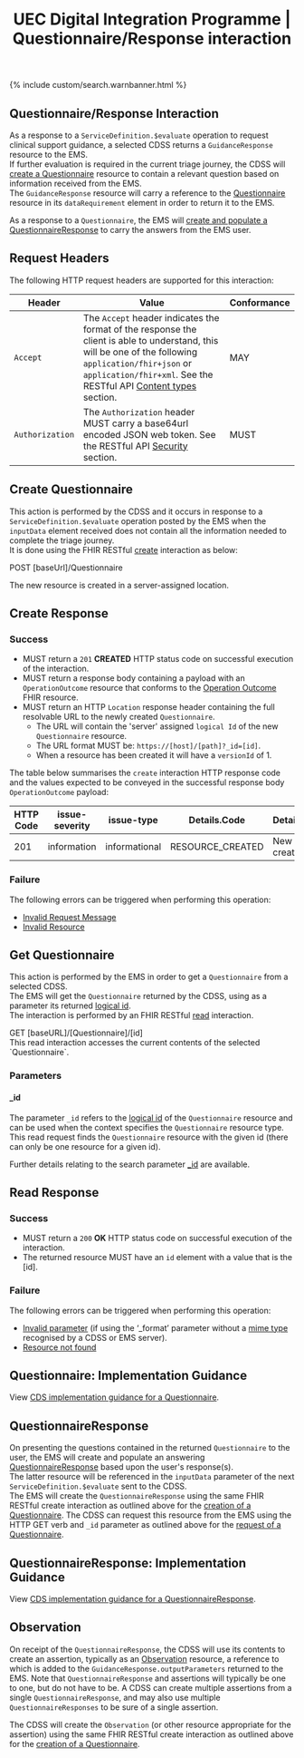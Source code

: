 ﻿---
title: UEC Digital Integration Programme | Questionnaire/Response interaction
keywords: questionnaire, questionnaireresponse, observation, rest,
tags: [rest,fhir,api]
sidebar: ctp_rest_sidebar
permalink: api_get_questionnaire.html
summary: Questionnaire/Response interaction
---

{% include custom/search.warnbanner.html %}
<!--
{% include custom/fhir.referencemin.html resource="" userlink="" page="" fhirname="Questionnaire" fhirlink="[Questionnaire](http://hl7.org/fhir/stu3/questionnaire.html)" content="User Stories" userlink="" %}
-->

## Questionnaire/Response Interaction ## 
As a response to a `ServiceDefinition.$evaluate` operation to request clinical support guidance, a selected CDSS returns a `GuidanceResponse` resource to the EMS.  
If further evaluation is required in the current triage journey, the CDSS will [create a Questionnaire](#create-questionnaire) resource to contain a relevant question based on information received from the EMS.  
The `GuidanceResponse` resource will carry a reference to the [Questionnaire](http://hl7.org/fhir/stu3/questionnaire.html) resource in its `dataRequirement` element in order to return it to the EMS.

As a response to a `Questionnaire`, the EMS will [create and populate a QuestionnaireResponse](#questionnaireresponse) to carry the answers from the EMS user.

## Request Headers ##
The following HTTP request headers are supported for this interaction:  


| Header               | Value |Conformance |
|----------------------|-------|-------|
| `Accept`      | The `Accept` header indicates the format of the response the client is able to understand, this will be one of the following `application/fhir+json` or `application/fhir+xml`. See the RESTful API [Content types](api_general_guidance.html#content-types) section. | MAY |
| `Authorization`      | The `Authorization` header MUST carry a base64url encoded JSON web token. See the RESTful API [Security](api_security.html) section. | MUST |


## Create Questionnaire ##
This action is performed by the CDSS and it occurs in response to a `ServiceDefinition.$evaluate` operation posted by the EMS when the `inputData` element received does not contain all the information needed to complete the triage journey.  
It is done using the FHIR RESTful [create](https://www.hl7.org/fhir/http.html#create) interaction as below:

<div markdown="span" class="alert alert-success" role="alert">
POST [baseUrl]/Questionnaire</div>  

The new resource is created in a server-assigned location.

## Create Response ##

### Success ###

- MUST return a `201` **CREATED** HTTP status code on successful execution of the interaction.
- MUST return a response body containing a payload with an `OperationOutcome` resource that conforms to the [Operation Outcome](http://hl7.org/fhir/STU3/operationoutcome.html) FHIR resource. 
- MUST return an HTTP `Location` response header containing the full resolvable URL to the newly created `Questionnaire`. 
  - The URL will contain the 'server' assigned `logical Id` of the new `Questionnaire` resource.
  - The URL format MUST be: `https://[host]/[path]?_id=[id]`. 
  - When a resource has been created it will have a `versionId` of 1.  

The table below summarises the `create` interaction HTTP response code and the values expected to be conveyed in the successful response body `OperationOutcome` payload:


| HTTP Code | issue-severity | issue-type | Details.Code | Details.Display |
|-----------|----------------|------------|--------------|-----------------|
|201|information|informational|RESOURCE_CREATED|New resource created |

### Failure ###
The following errors can be triggered when performing this operation:  

- [Invalid Request Message](api_general_guidance.html#invalid-request-message)
- [Invalid Resource](api_general_guidance.html#invalid-resource)
<!-- [Duplicate Resource](api_general_guidance.html#duplicate-resource) -->

## Get Questionnaire ##
This action is performed by the EMS in order to get a `Questionnaire` from a selected CDSS.  
The EMS will get the `Questionnaire` returned by the CDSS, using as a parameter its returned [logical id](http://hl7.org/fhir/STU3/resource.html#id).  
The interaction is performed by an FHIR RESTful [read](https://www.hl7.org/fhir/stu3/http.html#read) interaction.  
<div markdown="span" class="alert alert-success" role="alert">
GET [baseURL]/[Questionnaire]/[id]</div>  
This read interaction accesses the current contents of the selected `Questionnaire`.  

### Parameters ###
 
#### _id ####

The parameter `_id` refers to the [logical id](http://hl7.org/fhir/STU3/resource.html#id) of the `Questionnaire` resource and can be used when the context specifies the `Questionnaire` resource type.    
This read request finds the `Questionnaire` resource with the given id (there can only be one resource for a given id).   

Further details relating to the search parameter [_id](https://www.hl7.org/fhir/stu3/search.html#id) are available.  

<!--
Add explanatory diagram here? 
-->

## Read Response ##

### Success ###

* MUST return a `200` **OK** HTTP status code on successful execution of the interaction.
* The returned resource MUST have an `id` element with a value that is the [id].

### Failure ###
The following errors can be triggered when performing this operation:  


* [Invalid parameter](api_general_guidance.html#parameters) (if using the ‘_format’ parameter without a [mime type](api_general_guidance.html#content-types) recognised by a CDSS or EMS server).  
* [Resource not found](api_general_guidance.html#resource-not-found)

## Questionnaire: Implementation Guidance ##
View [CDS implementation guidance for a Questionnaire](api_questionnaire.html).

## QuestionnaireResponse ##
On presenting the questions contained in the returned `Questionnaire` to the user, the EMS will create and populate an answering [QuestionnaireResponse](http://hl7.org/fhir/stu3/questionnaireresponse.html) based upon the user's response(s).  
The latter resource will be referenced in the `inputData` parameter of the next `ServiceDefinition.$evaluate` sent to the CDSS.  
The EMS will create the `QuestionnaireResponse` using the same FHIR RESTful create interaction as outlined above for the [creation of a Questionnaire](#create-questionnaire).
The CDSS can request this resource from the EMS using the HTTP GET verb and `_id` parameter as outlined above for the [request of a Questionnaire](#get-questionnaire).  

## QuestionnaireResponse: Implementation Guidance ##
View [CDS implementation guidance for a QuestionnaireResponse](api_questionnaire_response.html).

## Observation ##

On receipt of the `QuestionnaireResponse`, the CDSS will use its contents to create an assertion, typically as an [Observation](http://hl7.org/fhir/stu3/observation.html) resource, a reference to which is added to the `GuidanceResponse.outputParameters` returned to the EMS. Note that `QuestionnaireResponse` and assertions will typically be one to one, but do not have to be. A CDSS can create multiple assertions from a single `QuestionnaireResponse`, and may also use multiple `QuestionnaireResponses` to be sure of a single assertion.

The CDSS will create the `Observation` (or other resource appropriate for the assertion) using the same FHIR RESTful create interaction as outlined above for the [creation of a Questionnaire](#create-questionnaire).


<!-- ## Example Scenario ##
Placeholder -->






